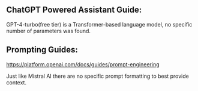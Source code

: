 ## ChatGPT Powered Assistant Guide:

GPT-4-turbo(free tier) is a Transformer-based language model, no specific number of parameters was found.

## Prompting Guides:

https://platform.openai.com/docs/guides/prompt-engineering

Just like Mistral AI there are no specific prompt formatting to best provide context.